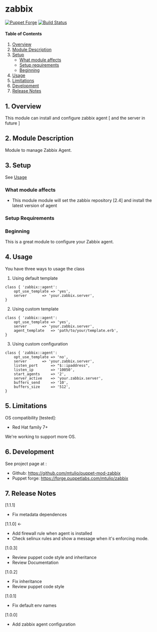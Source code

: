 # zabbix

[![Puppet Forge](http://img.shields.io/puppetforge/v/mtulio/zabbix.svg)](https://forge.puppetlabs.com/mtulio/zabbix)
[![Build Status](https://travis-ci.org/mtulio/puppet-mod-zabbix.png?branch=master)](https://travis-ci.org/mtulio/puppet-mod-zabbix)



#### Table of Contents

1. [Overview](#1-overview)
2. [Module Description](#2-module-description)
3. [Setup](#3-setup)
    * [What module affects](#what-module-affects)
    * [Setup requirements](#setup-requirements)
    * [Beginning](#beginning)
4. [Usage](#4-usage)
5. [Limitations](#5-limitations)
6. [Development](#6-development)
7. [Release Notes](#7-release-notes)


## 1. Overview

This module can install and configure zabbix agent [ and the server in future ]

## 2. Module Description

Module to manage Zabbix Agent.


## 3. Setup

 See [Usage](#4-usage)

### What module affects

* This module module will set the zabbix repository [2.4] and install the latest version of agent

### Setup Requirements 


### Beginning 

This is a great module to configure your Zabbix agent. 

## 4. Usage

You have three ways to usage the class 

1. Using default template

```
class { 'zabbix::agent': 
	opt_use_template => 'yes',
	server 		 => 'your.zabbix.server',
}
```

2. Using custom template
```
class { 'zabbix::agent': 
	opt_use_template => 'yes',
	server 		 => 'your.zabbix.server',
	agent_template   => 'path/to/your/template.erb',
}
```

3. Using custom configuration
```
class { 'zabbix::agent': 
	opt_use_template => 'no',
	server		 => 'your.zabbix.server',
	listen_port      => "$::ipaddress",
	listen_ip        => '10050',
	start_agents     => '2',
	server_active    => 'your.zabbix.server',
	buffers_send     => '10',
	buffers_size     => '512',
}
```

## 5. Limitations

OS compatibility [tested]: 
* Red Hat family 7+ 

We're working to support more OS.

## 6. Development

See project page at :
* Github: https://github.com/mtulio/puppet-mod-zabbix
* Puppet forge: https://forge.puppetlabs.com/mtulio/zabbix

## 7. Release Notes

[1.1.1]
* Fix metadata dependences

[1.1.0] <-
* Add firewall rule when agent is installed
* Check selinux rules and show a message when it's enforcing mode.

[1.0.3] 
* Review puppet code style and inheritance
* Review Documentation

[1.0.2]
* Fix inheritance
* Review puppet code style

[1.0.1]
* Fix default env names

[1.0.0]
* Add zabbix agent configuration

